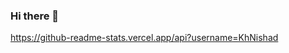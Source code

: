 ### Hi there 👋

<!--
**KhNishad/KhNishad** is a ✨ _special_ ✨ repository because its `README.md` (this file) appears on your GitHub profile.

Here are some ideas to get you started:

- 🔭 I’m currently working on Everexpert Info System
- 🌱 I’m currently learning nestjs , react js, react native and next js
- 💬 Ask me about anything on the following topics or anything
- 📫 How to reach me: mail,facebook(https://www.facebook.com/kh.nishad.9/)
-->
https://github-readme-stats.vercel.app/api?username=KhNishad
